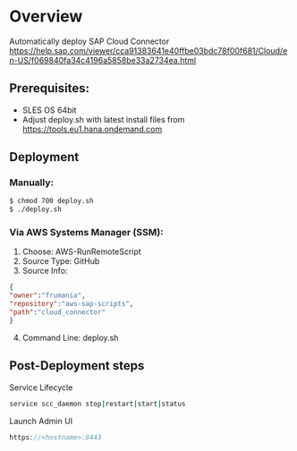# Overview

Automatically deploy SAP Cloud Connector
https://help.sap.com/viewer/cca91383641e40ffbe03bdc78f00f681/Cloud/en-US/f069840fa34c4196a5858be33a2734ea.html

## Prerequisites:

- SLES OS 64bit
- Adjust deploy.sh with latest install files from https://tools.eu1.hana.ondemand.com

## Deployment

### Manually:

```bash
$ chmod 700 deploy.sh
$ ./deploy.sh
```

### Via AWS Systems Manager (SSM):

1) Choose: AWS-RunRemoteScript
2) Source Type: GitHub
3) Source Info:
```json
{
"owner":"frumania",
"repository":"aws-sap-scripts",
"path":"cloud_connector"
}
```
4) Command Line: deploy.sh

## Post-Deployment steps

Service Lifecycle
```bash
service scc_daemon stop|restart|start|status
```

Launch Admin UI

```js
https://<hostname>:8443
```